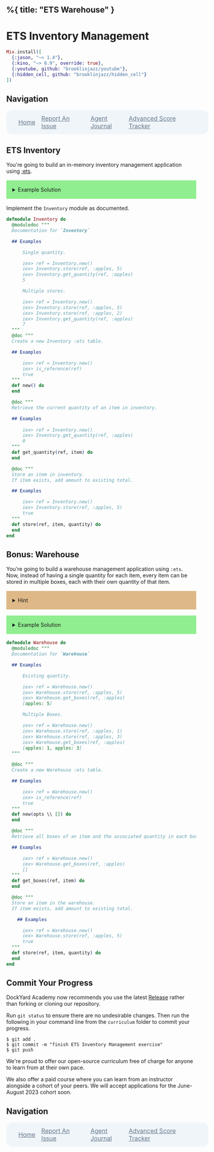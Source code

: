 %{
  title: "ETS Warehouse"
}
---
# ETS Inventory Management

```elixir
Mix.install([
  {:jason, "~> 1.4"},
  {:kino, "~> 0.9", override: true},
  {:youtube, github: "brooklinjazz/youtube"},
  {:hidden_cell, github: "brooklinjazz/hidden_cell"}
])
```

## Navigation

<div style="display: flex; align-items: center; width: 100%; justify-content: space-between; font-size: 1rem; color: #61758a; background-color: #f0f5f9; height: 4rem; padding: 0 1rem; border-radius: 1rem;">
<div style="display: flex;">
<i class="ri-home-fill"></i>
<a style="display: flex; color: #61758a; margin-left: 1rem;" href="../start.livemd">Home</a>
</div>
<div style="display: flex;">
<i class="ri-bug-fill"></i>
<a style="display: flex; color: #61758a; margin-left: 1rem;" href="https://github.com/DockYard-Academy/curriculum/issues/new?assignees=&labels=&template=issue.md&title=ETS Inventory Management">Report An Issue</a>
</div>
<div style="display: flex;">
<i class="ri-arrow-left-fill"></i>
<a style="display: flex; color: #61758a; margin-left: 1rem;" href="../exercises/agent_journal.livemd">Agent Journal</a>
</div>
<div style="display: flex;">
<a style="display: flex; color: #61758a; margin-right: 1rem;" href="../exercises/advanced_score_tracker.livemd">Advanced Score Tracker</a>
<i class="ri-arrow-right-fill"></i>
</div>
</div>

## ETS Inventory

You're going to build an in-memory inventory management application using [:ets](https://elixir-lang.org/getting-started/mix-otp/ets.html).

<details style="background-color: lightgreen; padding: 1rem; margin: 1rem 0;">
<summary>Example Solution</summary>

```elixir
defmodule Inventory do
  def new(opts \\ []) do
    :ets.new(:inventory, opts)
  end

  def get_quantity(ref, item) do
    case :ets.lookup(ref, item) do
      [{_item, quantity}] -> quantity
      _ -> 0
    end
  end

  def store(ref, item, quantity) do
    existing_quantity = get_quantity(ref, item)
    :ets.insert(ref, {item, quantity + existing_quantity})
  end
end
```

</details>

Implement the `Inventory` module as documented.

```elixir
defmodule Inventory do
  @moduledoc """
  Documentation for `Inventory`

  ## Examples

      Single quantity.

      iex> ref = Inventory.new()
      iex> Inventory.store(ref, :apples, 5)
      iex> Inventory.get_quantity(ref, :apples)
      5

      Multiple stores.

      iex> ref = Inventory.new()
      iex> Inventory.store(ref, :apples, 5)
      iex> Inventory.store(ref, :apples, 2)
      iex> Inventory.get_quantity(ref, :apples)
      7
  """
  @doc """
  Create a new Inventory :ets table.

  ## Examples

      iex> ref = Inventory.new()
      iex> is_reference(ref)
      true
  """
  def new() do
  end

  @doc """
  Retrieve the current quantity of an item in inventory.

  ## Examples
        
      iex> ref = Inventory.new()
      iex> Inventory.get_quantity(ref, :apples)
      0
  """
  def get_quantity(ref, item) do
  end

  @doc """
  Store an item in inventory.
  If item exists, add amount to existing total.

  ## Examples

      iex> ref = Inventory.new()
      iex> Inventory.store(ref, :apples, 5)
      true
  """
  def store(ref, item, quantity) do
  end
end
```

## Bonus: Warehouse

You're going to build a warehouse management application using `:ets`. Now, instead of having a single quantity for each item, every item can be stored in multiple boxes, each with their own quantity of that item.

<details style="background-color: burlywood; padding: 1rem; margin: 1rem 0;">
<summary>Hint</summary>

Consider using the `:duplicate_bag` [Table Type](https://elixirschool.com/en/lessons/storage/ets#table-types-2).

</details>

<details style="background-color: lightgreen; padding: 1rem; margin: 1rem 0;">
<summary>Example Solution</summary>

```elixir
defmodule Warehouse do
  def new() do
    :ets.new(:warehouse, [:duplicate_bag])
  end

  def get_quantity(ref, item) do
    :ets.lookup(ref, item)
  end

  def store(ref, item, quantity) do
    :ets.insert(ref, {item, quantity})
  end
end
```

</details>

```elixir
defmodule Warehouse do
  @moduledoc """
  Documentation for `Warehouse`

  ## Examples

      Existing quantity.

      iex> ref = Warehouse.new()
      iex> Warehouse.store(ref, :apples, 5)
      iex> Warehouse.get_boxes(ref, :apples)
      [apples: 5]

      Multiple Boxes.

      iex> ref = Warehouse.new()
      iex> Warehouse.store(ref, :apples, 1)
      iex> Warehouse.store(ref, :apples, 3)
      iex> Warehouse.get_boxes(ref, :apples)
      [apples: 1, apples: 3]
  """

  @doc """
  Create a new Warehouse :ets table.

  ## Examples

      iex> ref = Warehouse.new()
      iex> is_reference(ref)
      true
  """
  def new(opts \\ []) do
  end

  @doc """
  Retrieve all boxes of an item and the associated quantity in each box.

  ## Examples

      iex> ref = Warehouse.new()
      iex> Warehouse.get_boxes(ref, :apples)
      []
  """
  def get_boxes(ref, item) do
  end

  @doc """
  Store an item in the warehouse.
  If item exists, add amount to existing total.

    ## Examples

      iex> ref = Warehouse.new()
      iex> Warehouse.store(ref, :apples, 5)
      true
  """
  def store(ref, item, quantity) do
  end
end
```

## Commit Your Progress

DockYard Academy now recommends you use the latest [Release](https://github.com/DockYard-Academy/curriculum/releases) rather than forking or cloning our repository.

Run `git status` to ensure there are no undesirable changes.
Then run the following in your command line from the `curriculum` folder to commit your progress.

```
$ git add .
$ git commit -m "finish ETS Inventory Management exercise"
$ git push
```

We're proud to offer our open-source curriculum free of charge for anyone to learn from at their own pace.

We also offer a paid course where you can learn from an instructor alongside a cohort of your peers.
We will accept applications for the June-August 2023 cohort soon.

## Navigation

<div style="display: flex; align-items: center; width: 100%; justify-content: space-between; font-size: 1rem; color: #61758a; background-color: #f0f5f9; height: 4rem; padding: 0 1rem; border-radius: 1rem;">
<div style="display: flex;">
<i class="ri-home-fill"></i>
<a style="display: flex; color: #61758a; margin-left: 1rem;" href="../start.livemd">Home</a>
</div>
<div style="display: flex;">
<i class="ri-bug-fill"></i>
<a style="display: flex; color: #61758a; margin-left: 1rem;" href="https://github.com/DockYard-Academy/curriculum/issues/new?assignees=&labels=&template=issue.md&title=ETS Inventory Management">Report An Issue</a>
</div>
<div style="display: flex;">
<i class="ri-arrow-left-fill"></i>
<a style="display: flex; color: #61758a; margin-left: 1rem;" href="../exercises/agent_journal.livemd">Agent Journal</a>
</div>
<div style="display: flex;">
<a style="display: flex; color: #61758a; margin-right: 1rem;" href="../exercises/advanced_score_tracker.livemd">Advanced Score Tracker</a>
<i class="ri-arrow-right-fill"></i>
</div>
</div>


